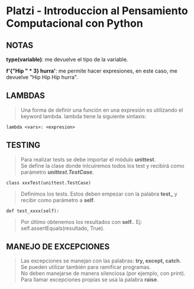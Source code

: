 # Platzi - Introduccion al Pensamiento Computacional con Python  
  
## NOTAS  
  
**type(variable)**: me devuelve el tipo de la variable.  
  
**f'{"Hip " * 3} hurra'**: me permite hacer expresiones, en este caso, me devuelve "Hip Hip Hip hurra".  
  
## LAMBDAS  
>Una forma de definir una función en una expresión es utilizando el keyword lambda. lambda tiene la siguiente sintaxis:  
```  
lambda <vars>: <expresion>  
```  
  
## TESTING  
> Para realizar tests se debe importar el módulo **unittest**.  
> Se define la clase donde inlcuiremos todos los test y recibirá como parámetro **_unittest.TestCase_**.  
```  
class xxxTest(unittest.TestCase)
```  
> Definimos los tests. Estos deben empezar con la palabra **test_** y recibir como parámetro a **self**.  
```
def test_xxxx(self):
```
> Por último obtenemos los resultados con **self.**. Ej: self.assertEquals(resultado, True).
  
## MANEJO DE EXCEPCIONES  
  
> Las excepciones se manejan con las palabras: **try, except, catch**.  
> Se pueden utilizar también para ramificar programas.  
> No deben manejarse de manera silenciosa (por ejemplo, con print).  
> Para llamar excepciones propias se usa la palabra **raise**.  
  
